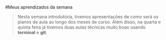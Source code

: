 #Meus aprendizados da semana

> Nesta semana introdutória, tivemos apresentações de como será os planos de aula ao longo dos meses de curso. Além disso, na quarta e quinta feira já tivemos duas aulas técnicas muito boas usando **terminal** e **git**. 